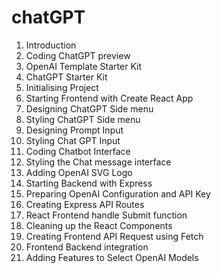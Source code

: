 # chatGPT

1. Introduction
2. Coding ChatGPT preview
3. OpenAI Template Starter Kit
4. ChatGPT Starter Kit
5. Initialising Project
6. Starting Frontend with Create React App
7. Designing ChatGPT Side menu
8. Styling ChatGPT Side menu
9. Designing Prompt Input
10. Styling Chat GPT Input
11. Coding Chatbot Interface
12. Styling the Chat message interface
13. Adding OpenAI SVG Logo
14. Starting Backend with Express
15. Preparing OpenAI Configuration and API Key
16. Creating Express API Routes
17. React Frontend handle Submit function
18. Cleaning up the React Components
19. Creating Frontend API Request using Fetch
20. Frontend Backend integration
21. Adding Features to Select OpenAI Models

